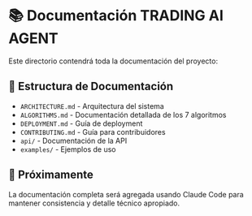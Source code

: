 # 📚 Documentación TRADING AI AGENT

Este directorio contendrá toda la documentación del proyecto:

## 📁 Estructura de Documentación

- `ARCHITECTURE.md` - Arquitectura del sistema
- `ALGORITHMS.md` - Documentación detallada de los 7 algoritmos
- `DEPLOYMENT.md` - Guía de deployment
- `CONTRIBUTING.md` - Guía para contribuidores
- `api/` - Documentación de la API
- `examples/` - Ejemplos de uso

## 🚀 Próximamente

La documentación completa será agregada usando Claude Code para mantener consistencia y detalle técnico apropiado.